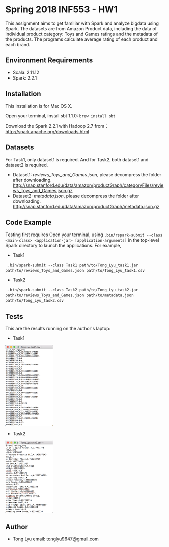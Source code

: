 # Spring 2018 INF553 - HW1
This assignment aims to get familiar with Spark and analyze bigdata using Spark. The datasets are from Amazon Product data, including the data of individual product category: Toys and Games ratings and the metadata of the products. The programs calculate average rating of each product and each brand.

## Environment Requirements
* Scala: 2.11.12
* Spark: 2.2.1 

## Installation
This installation is for Mac OS X.

Open your terminal, install sbt 1.1.0:
  `brew install sbt`
  
Download the Spark 2.2.1 with Hadoop 2.7 from： http://spark.apache.org/downloads.html
  
## Datasets
For Task1, only dataset1 is required. And for Task2, both dataset1 and dataset2 is required.
* Dataset1:  _reviews_Toys_and_Games.json_, please decompress the folder after downloading.
http://snap.stanford.edu/data/amazon/productGraph/categoryFiles/reviews_Toys_and_Games.json.gz
* Dataset2: _metadata.json_, please decompress the folder after downloading.
http://snap.stanford.edu/data/amazon/productGraph/metadata.json.gz

## Code Example
Testing first requires Open your terminal, using `.bin/rspark-submit --class <main-class> <application-jar> [application-arguments]` in the top-level Spark directory to launch the applications.
For example,

* Task1
  
 ` .bin/spark-submit --class Task1 path/to/Tong_Lyu_task1.jar path/to/reviews_Toys_and_Games.json path/to/Tong_Lyu_task1.csv`
* Task2 

 ` .bin/spark-submit --class Task2 path/to/Tong_Lyu_task2.jar path/to/reviews_Toys_and_Games.json path/to/metadata.json path/to/Tong_Lyu_task2.csv`

## Tests
This are the results running on the author's laptop:
* Task1

<img src = "https://github.com/tonglyu/INF553/blob/master/task1.png" height="30%" width=30%>

* Task2

<img src = "https://github.com/tonglyu/INF553/blob/master/task2.png" height=30% width=30%>

## Author
* Tong Lyu
email: tonglyu9647@gmail.com
